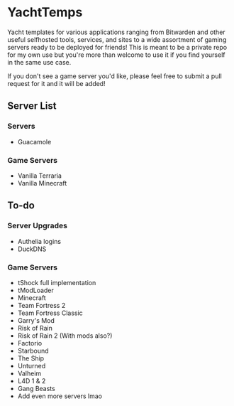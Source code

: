 # YachtTemps

Yacht templates for various applications ranging from Bitwarden and other useful selfhosted tools, services, and sites to a wide assortment of gaming servers ready to be deployed for friends!
This is meant to be a private repo for my own use but you're more than welcome to use it if you find yourself in the same use case.

If you don't see a game server you'd like, please feel free to submit a pull request for it and it will be added!

## Server List

### Servers
- Guacamole

### Game Servers
- Vanilla Terraria
- Vanilla Minecraft

## To-do

### Server Upgrades
- Authelia logins
- DuckDNS

### Game Servers
- tShock full implementation
- tModLoader
- Minecraft
- Team Fortress 2
- Team Fortress Classic
- Garry's Mod
- Risk of Rain
- Risk of Rain 2 (With mods also?)
- Factorio
- Starbound
- The Ship
- Unturned
- Valheim
- L4D 1 & 2
- Gang Beasts
- Add even more servers lmao
